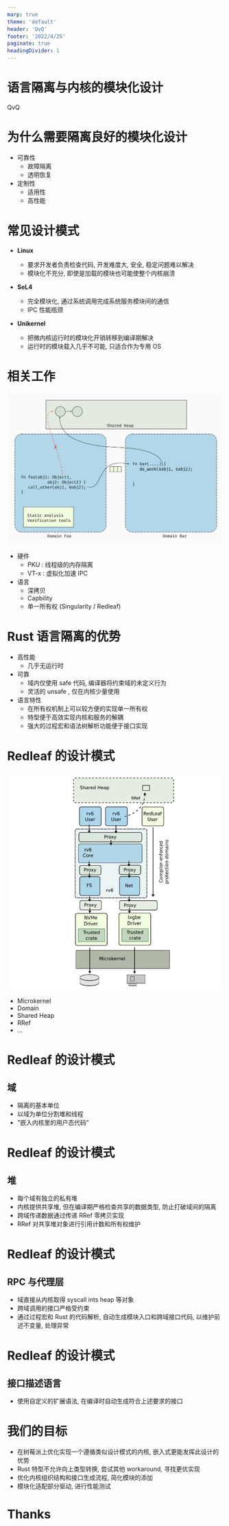 ```yaml
---
marp: true
theme: 'default'
header: 'QvQ'
footer: '2022/4/25'
paginate: true
headingDivider: 1
---
```


# 语言隔离与内核的模块化设计
QvQ

# 为什么需要隔离良好的模块化设计
- 可靠性
    - 故障隔离
    - 透明恢复
- 定制性
    - 适用性
    - 高性能

# 常见设计模式

- **Linux**
    - 要求开发者负责检查代码, 开发难度大, 安全, 稳定问题难以解决
    - 模块化不充分, 即使是加载的模块也可能使整个内核崩溃

- **SeL4**
    - 完全模块化, 通过系统调用完成系统服务模块间的通信
    - IPC 性能瓶颈

- **Unikernel**
    - 把微内核运行时的模块化开销转移到编译期解决
    - 运行时的模块载入几乎不可能, 只适合作为专用 OS

# 相关工作
![bg right h:60%](./img/singularity.png)
- 硬件
    - PKU : 线程级的内存隔离
    - VT-x : 虚拟化加速 IPC
- 语言
    - 深拷贝
    - Capbility
    - 单一所有权 (Singularity / Redleaf)

# Rust 语言隔离的优势
- 高性能
    - 几乎无运行时
- 可靠
    - 域内仅使用 safe 代码, 编译器将约束域的未定义行为
    - 灵活的 unsafe , 仅在内核少量使用
- 语言特性
    - 在所有权机制上可以较方便的实现单一所有权
    - 特型便于高效实现内核和服务的解耦
    - 强大的过程宏和语法树解析功能便于接口实现

# Redleaf 的设计模式
![bg right h:90%](./img/redleaf.png)
- Microkernel
- Domain
- Shared Heap
- RRef
- ...

# Redleaf 的设计模式
## 域
- 隔离的基本单位
- 以域为单位分割堆和线程
- "嵌入内核里的用户态代码"

# Redleaf 的设计模式
## 堆
- 每个域有独立的私有堆
- 内核提供共享堆, 但在编译期严格检查共享的数据类型, 防止打破域间的隔离
- 跨域传递数据通过传递 RRef 零拷贝实现
- RRef 对共享堆对象进行引用计数和所有权维护

# Redleaf 的设计模式
## RPC 与代理层
- 域直接从内核取得 syscall ints heap 等对象
- 跨域调用的接口严格受约束
- 通过过程宏和 Rust 的代码解析, 自动生成模块入口和跨域接口代码, 以维护前述不变量, 处理异常

# Redleaf 的设计模式
## 接口描述语言
- 使用自定义的扩展语法, 在编译时自动生成符合上述要求的接口

# 我们的目标
- 在树莓派上优化实现一个遵循类似设计模式的内核, 嵌入式更能发挥此设计的优势
- Rust 特型不允许向上类型转换, 尝试其他 workaround, 寻找更优实现
- 优化内核组织结构和接口生成流程, 简化模块的添加
- 模块化适配部分驱动, 进行性能测试

# Thanks